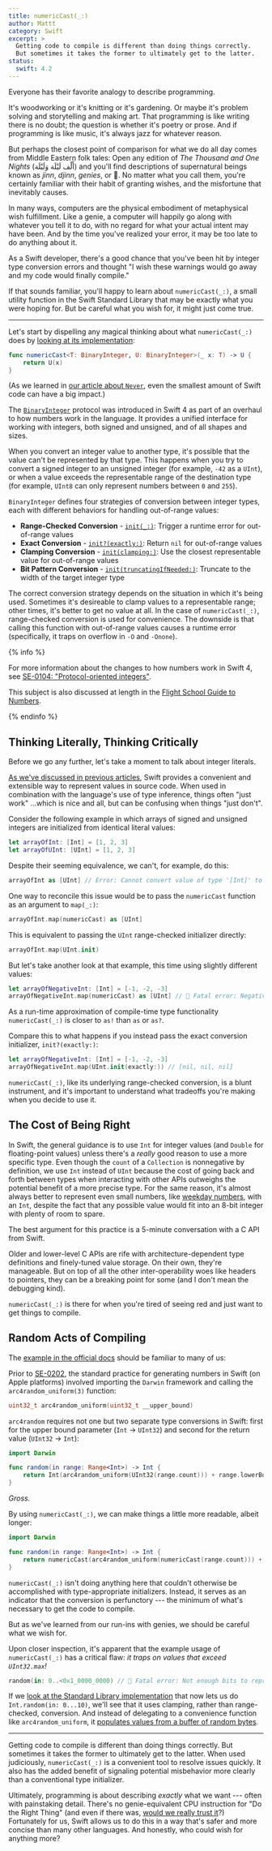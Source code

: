 ```yaml
---
title: numericCast(_:)
author: Mattt
category: Swift
excerpt: >
  Getting code to compile is different than doing things correctly.
  But sometimes it takes the former to ultimately get to the latter.
status:
  swift: 4.2
---
```


Everyone has their favorite analogy to describe programming.

It's woodworking or it's knitting or it's gardening.
Or maybe it's problem solving and storytelling and making art.
That programming is like writing there is no doubt;
the question is whether it's poetry or prose.
And if programming is like music,
it's always jazz for whatever reason.

But perhaps the closest point of comparison for what we do all day
comes from Middle Eastern folk tales:
Open any edition of
_The Thousand and One Nights_
(<bdi lang="ar">أَلْف لَيْلَة وَلَيْلَة</bdi>)
and you'll find descriptions of supernatural beings known as
<dfn>jinn</dfn>, <dfn>djinn</dfn>, <dfn>genies</dfn>, or 🧞.
No matter what you call them,
you're certainly familiar with their habit of granting wishes,
and the misfortune that inevitably causes.

In many ways,
computers are the physical embodiment of metaphysical wish fulfillment.
Like a genie, a computer will happily go along with whatever you tell it to do,
with no regard for what your actual intent may have been.
And by the time you've realized your error,
it may be too late to do anything about it.

As a Swift developer,
there's a good chance that you've been hit by integer type conversion errors
and thought
"I wish these warnings would go away and my code would finally compile."

If that sounds familiar,
you'll happy to learn about `numericCast(_:)`,
a small utility function in the Swift Standard Library
that may be exactly what you were hoping for.
But be careful what you wish for,
it might just come true.

---

Let's start by dispelling any magical thinking
about what `numericCast(_:)` does by
[looking at its implementation](https://github.com/apple/swift/blob/7f7b4f12d3138c5c259547c49c3b41415cd4206e/stdlib/public/core/Integers.swift#L3508-L3510):

```swift
func numericCast<T: BinaryInteger, U: BinaryInteger>(_ x: T) -> U {
    return U(x)
}
```

(As we learned in [our article about `Never`](/never),
even the smallest amount of Swift code can have a big impact.)

The [`BinaryInteger`](https://developer.apple.com/documentation/swift/binaryinteger) protocol
was introduced in Swift 4
as part of an overhaul to how numbers work in the language.
It provides a unified interface for working with integers,
both signed and unsigned, and of all shapes and sizes.

When you convert an integer value to another type,
it's possible that the value can't be represented by that type.
This happens when you try to convert a signed integer
to an unsigned integer (for example, `-42` as a `UInt`),
or when a value exceeds the representable range of the destination type
(for example, `UInt8` can only represent numbers between `0` and `255`).

`BinaryInteger` defines four strategies of conversion between integer types,
each with different behaviors for handling out-of-range values:

- **Range-Checked Conversion** -
  [`init(_:)`](https://developer.apple.com/documentation/swift/binaryinteger/2885704-init):
  Trigger a runtime error for out-of-range values
- **Exact Conversion** -
  [`init?(exactly:)`](https://developer.apple.com/documentation/swift/binaryinteger/2925955-init):
  Return `nil` for out-of-range values
- **Clamping Conversion** -
  [`init(clamping:)`](https://developer.apple.com/documentation/swift/binaryinteger/2886143-init):
  Use the closest representable value for out-of-range values
- **Bit Pattern Conversion** -
  [`init(truncatingIfNeeded:)`](https://developer.apple.com/documentation/swift/binaryinteger/2925529-init):
  Truncate to the width of the target integer type

The correct conversion strategy
depends on the situation in which it's being used.
Sometimes it's desireable to clamp values to a representable range;
other times, it's better to get no value at all.
In the case of `numericCast(_:)`,
range-checked conversion is used for convenience.
The downside is that
calling this function with out-of-range values
causes a runtime error
(specifically, it traps on overflow in `-O` and `-Onone`).

{% info %}

For more information about the changes to how numbers work in Swift 4,
see [SE-0104: "Protocol-oriented integers"](https://github.com/apple/swift-evolution/blob/master/proposals/0104-improved-integers.md).

This subject is also discussed at length in the
[Flight School Guide to Numbers](https://flight.school/books/numbers).

{% endinfo %}

## Thinking Literally, Thinking Critically

Before we go any further,
let's take a moment to talk about integer literals.

[As we've discussed in previous articles](https://nshipster.com/swift-literals/),
Swift provides a convenient and extensible way to represent values in source code.
When used in combination with the language's use of type inference,
things often "just work"
...which is nice and all, but can be confusing when things "just don't".

Consider the following example
in which arrays of signed and unsigned integers
are initialized from identical literal values:

```swift
let arrayOfInt: [Int] = [1, 2, 3]
let arrayOfUInt: [UInt] = [1, 2, 3]
```

Despite their seeming equivalence,
we can't, for example, do this:

```swift
arrayOfInt as [UInt] // Error: Cannot convert value of type '[Int]' to type '[UInt]' in coercion
```

One way to reconcile this issue
would be to pass the `numericCast` function as an argument to `map(_:)`:

```swift
arrayOfInt.map(numericCast) as [UInt]
```

This is equivalent to passing the `UInt` range-checked initializer directly:

```swift
arrayOfInt.map(UInt.init)
```

But let's take another look at that example,
this time using slightly different values:

```swift
let arrayOfNegativeInt: [Int] = [-1, -2, -3]
arrayOfNegativeInt.map(numericCast) as [UInt] // 🧞‍ Fatal error: Negative value is not representable
```

As a run-time approximation of compile-time type functionality
`numericCast(_:)` is closer to `as!` than `as` or `as?`.

Compare this to what happens if you instead pass
the exact conversion initializer, `init?(exactly:)`:

```swift
let arrayOfNegativeInt: [Int] = [-1, -2, -3]
arrayOfNegativeInt.map(UInt.init(exactly:)) // [nil, nil, nil]
```

`numericCast(_:)`, like its underlying range-checked conversion,
is a blunt instrument,
and it's important to understand what tradeoffs you're making
when you decide to use it.

## The Cost of Being Right

In Swift,
the general guidance is to use `Int` for integer values
(and `Double` for floating-point values)
unless there's a _really_ good reason to use a more specific type.
Even though the `count` of a `Collection` is nonnegative by definition,
we use `Int` instead of `UInt`
because the cost of going back and forth between types
when interacting with other APIs
outweighs the potential benefit of a more precise type.
For the same reason,
it's almost always better to represent even small numbers,
like [weekday numbers](/datecomponents),
with an `Int`,
despite the fact that any possible value would fit into an 8-bit integer
with plenty of room to spare.

The best argument for this practice
is a 5-minute conversation with a C API from Swift.

Older and lower-level C APIs are rife with
architecture-dependent type definitions
and finely-tuned value storage.
On their own, they're manageable.
But on top of all the other inter-operability woes
like headers to pointers,
they can be a breaking point for some
(and I don't mean the debugging kind).

`numericCast(_:)` is there for when you're tired of seeing red
and just want to get things to compile.

## Random Acts of Compiling

The [example in the official docs](https://developer.apple.com/documentation/swift/2884564-numericcast)
should be familiar to many of us:

Prior to [SE-0202](https://github.com/apple/swift-evolution/blob/master/proposals/0202-random-unification.md),
the standard practice for generating numbers in Swift (on Apple platforms)
involved importing the `Darwin` framework
and calling the `arc4random_uniform(3)` function:

```c
uint32_t arc4random_uniform(uint32_t __upper_bound)
```

`arc4random` requires not one but two separate type conversions in Swift:
first for the upper bound parameter (`Int` → `UInt32`)
and second for the return value (`UInt32` → `Int`):

```swift
import Darwin

func random(in range: Range<Int>) -> Int {
    return Int(arc4random_uniform(UInt32(range.count))) + range.lowerBound
}
```

_Gross._

By using `numericCast(_:)`, we can make things a little more readable,
albeit longer:

```swift
import Darwin

func random(in range: Range<Int>) -> Int {
    return numericCast(arc4random_uniform(numericCast(range.count))) + range.lowerBound
}
```

`numericCast(_:)` isn't doing anything here
that couldn't otherwise be accomplished with type-appropriate initializers.
Instead, it serves as an indicator
that the conversion is perfunctory ---
the minimum of what's necessary to get the code to compile.

But as we've learned from our run-ins with genies,
we should be careful what we wish for.

Upon closer inspection,
it's apparent that the example usage of `numericCast(_:)` has a critical flaw:
_it traps on values that exceed `UInt32.max`!_

```swift
random(in: 0..<0x1_0000_0000) // 🧞‍ Fatal error: Not enough bits to represent the passed value
```

If we [look at the Standard Library implementation](https://github.com/apple/swift/blob/7f7b4f12d3138c5c259547c49c3b41415cd4206e/stdlib/public/core/Integers.swift#L2537-L2560)
that now lets us do `Int.random(in: 0...10)`,
we'll see that it uses clamping, rather than range-checked, conversion.
And instead of delegating to a convenience function like `arc4random_uniform`,
it [populates values from a buffer of random bytes](https://github.com/apple/swift/blob/7f7b4f12d3138c5c259547c49c3b41415cd4206e/stdlib/public/core/Random.swift#L156-L177).

---

Getting code to compile is different than doing things correctly.
But sometimes it takes the former to ultimately get to the latter.
When used judiciously,
`numericCast(_:)` is a convenient tool to resolve issues quickly.
It also has the added benefit of
signaling potential misbehavior more clearly than
a conventional type initializer.

Ultimately, programming is about describing _exactly_ what we want ---
often with painstaking detail.
There's no genie-equivalent CPU instruction for "Do the Right Thing"
(and even if there was,
[would we really trust it](https://github.com/FixIssue/FixCode)?)
Fortunately for us,
Swift allows us to do this in a way that's
safer and more concise than many other languages.
And honestly, who could wish for anything more?
